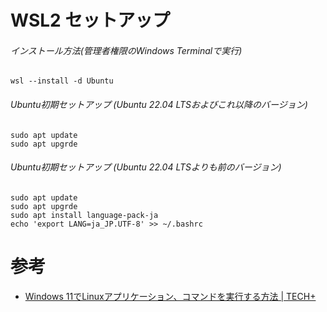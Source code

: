 # WSL2 セットアップ

###### インストール方法(管理者権限のWindows Terminalで実行)

    wsl --install -d Ubuntu

###### Ubuntu初期セットアップ (Ubuntu 22.04 LTSおよびこれ以降のバージョン)

    sudo apt update
    sudo apt upgrde

###### Ubuntu初期セットアップ (Ubuntu 22.04 LTSよりも前のバージョン)

    sudo apt update
    sudo apt upgrde
    sudo apt install language-pack-ja
    echo 'export LANG=ja_JP.UTF-8' >> ~/.bashrc

# 参考

- [Windows 11でLinuxアプリケーション、コマンドを実行する方法 \| TECH\+](https://news.mynavi.jp/article/20210723-1915331/)
